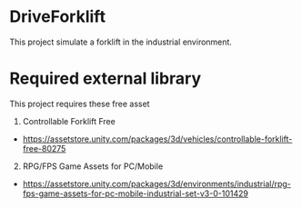 # DriveForklift

This project simulate a forklift in the industrial environment.


# Required external library

This project requires these free asset
1. Controllable Forklift Free
- https://assetstore.unity.com/packages/3d/vehicles/controllable-forklift-free-80275

2. RPG/FPS Game Assets for PC/Mobile
- https://assetstore.unity.com/packages/3d/environments/industrial/rpg-fps-game-assets-for-pc-mobile-industrial-set-v3-0-101429

